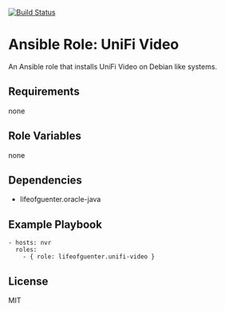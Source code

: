[![Build Status](https://travis-ci.org/lifeofguenter/ansible-role-unifi-video.svg?branch=master)](https://travis-ci.org/lifeofguenter/ansible-role-unifi-video)

# Ansible Role: UniFi Video

An Ansible role that installs UniFi Video on Debian like systems.

## Requirements

none

## Role Variables

none

## Dependencies

- lifeofguenter.oracle-java

## Example Playbook

    - hosts: nvr
      roles:
        - { role: lifeofguenter.unifi-video }

## License

MIT
